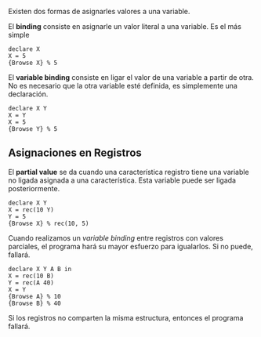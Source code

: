 Existen dos formas de asignarles valores a una variable.

El **binding** consiste en asignarle un valor literal a una variable. Es el más simple

```Oz
declare X
X = 5
{Browse X} % 5
```

El **variable binding** consiste en ligar el valor de una variable a partir de otra. No es necesario que la otra variable esté definida, es simplemente una declaración.

```Oz
declare X Y
X = Y
X = 5
{Browse Y} % 5
```

## Asignaciones en Registros

El **partial value** se da cuando una característica registro tiene una variable no ligada asignada a una característica. Esta variable puede ser ligada posteriormente.

```Oz
declare X Y
X = rec(10 Y)
Y = 5
{Browse X} % rec(10, 5)
```

Cuando realizamos un *variable binding* entre registros con valores parciales, el programa hará su mayor esfuerzo para igualarlos. Si no puede, fallará.

```Oz
declare X Y A B in
X = rec(10 B)
Y = rec(A 40)
X = Y
{Browse A} % 10
{Browse B} % 40
```

Si los registros no comparten la misma estructura, entonces el programa fallará.
